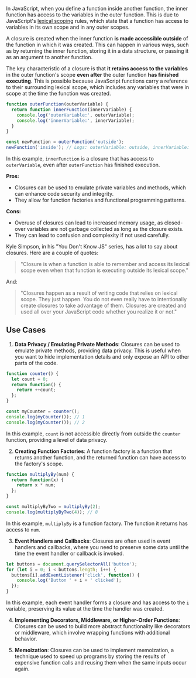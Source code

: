 In JavaScript, when you define a function inside another function, the inner function has access to the variables in the outer function. This is due to JavaScript's [lexical scoping](./scope.md) rules, which state that a function has access to variables in its own scope and in any outer scopes.

A closure is created when the inner function __is made accessible outside__ of the function in which it was created. This can happen in various ways, such as by returning the inner function, storing it in a data structure, or passing it as an argument to another function.

The key characteristic of a closure is that __it retains access to the variables__ in the outer function's scope __even after__ the outer function __has finished executing__. This is possible because JavaScript functions carry a reference to their surrounding lexical scope, which includes any variables that were in scope at the time the function was created.

```javascript
function outerFunction(outerVariable) {
  return function innerFunction(innerVariable) {
    console.log('outerVariable:', outerVariable);
    console.log('innerVariable:', innerVariable);
  }
}

const newFunction = outerFunction('outside');
newFunction('inside'); // Logs: outerVariable: outside, innerVariable: inside
```

In this example, `innerFunction` is a closure that has access to `outerVariable`, even after `outerFunction` has finished execution.

**Pros:**

- Closures can be used to emulate private variables and methods, which can enhance code security and integrity.
- They allow for function factories and functional programming patterns.

**Cons:**

- Overuse of closures can lead to increased memory usage, as closed-over variables are not garbage collected as long as the closure exists.
- They can lead to confusion and complexity if not used carefully.

Kyle Simpson, in his "You Don't Know JS" series, has a lot to say about closures. Here are a couple of quotes:

> "Closure is when a function is able to remember and access its lexical scope even when that function is executing outside its lexical scope."

And:

> "Closures happen as a result of writing code that relies on lexical scope. They just happen. You do not even really have to intentionally create closures to take advantage of them. Closures are created and used all over your JavaScript code whether you realize it or not."

## Use Cases

1. **Data Privacy / Emulating Private Methods**: Closures can be used to emulate private methods, providing data privacy. This is useful when you want to hide implementation details and only expose an API to other parts of the code.

```javascript
function counter() {
  let count = 0;
  return function() {
    return ++count;
  };
}

const myCounter = counter();
console.log(myCounter()); // 1
console.log(myCounter()); // 2
```

In this example, `count` is not accessible directly from outside the `counter` function, providing a level of data privacy.

2. **Creating Function Factories**: A function factory is a function that returns another function, and the returned function can have access to the factory's scope.

```javascript
function multiplyBy(num) {
  return function(x) {
    return x * num;
  };
}

const multiplyByTwo = multiplyBy(2);
console.log(multiplyByTwo(4)); // 8
```

In this example, `multiplyBy` is a function factory. The function it returns has access to `num`.

3. **Event Handlers and Callbacks**: Closures are often used in event handlers and callbacks, where you need to preserve some data until the time the event handler or callback is invoked.

```javascript
let buttons = document.querySelectorAll('button');
for (let i = 0; i < buttons.length; i++) {
  buttons[i].addEventListener('click', function() {
    console.log('Button ' + i + ' clicked');
  });
}
```

In this example, each event handler forms a closure and has access to the `i` variable, preserving its value at the time the handler was created.

4. **Implementing Decorators, Middleware, or Higher-Order Functions**: Closures can be used to build more abstract functionality like decorators or middleware, which involve wrapping functions with additional behavior.

5. **Memoization**: Closures can be used to implement memoization, a technique used to speed up programs by storing the results of expensive function calls and reusing them when the same inputs occur again.